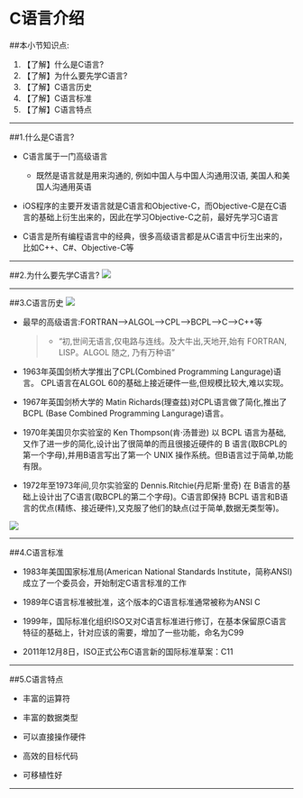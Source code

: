 # C语言介绍
##本小节知识点:
1. 【了解】什么是C语言?
2. 【了解】为什么要先学C语言?
3. 【了解】C语言历史
4. 【了解】C语言标准
5. 【了解】C语言特点

---
##1.什么是C语言?
- C语言属于一门高级语言
    + 既然是语言就是用来沟通的, 例如中国人与中国人沟通用汉语, 美国人和美国人沟通用英语

- iOS程序的主要开发语言就是C语言和Objective-C，而Objective-C是在C语言的基础上衍生出来的，因此在学习Objective-C之前，最好先学习C语言

- C语言是所有编程语言中的经典，很多高级语言都是从C语言中衍生出来的，比如C++、C#、Objective-C等

---
##2.为什么要先学C语言?
![](http://7xj0kx.com1.z0.glb.clouddn.com/iOSkaifayuyan.png)

---
##3.C语言历史
![](http://7xj0kx.com1.z0.glb.clouddn.com/Snip20150512_1.png)
- 最早的高级语言:FORTRAN-->ALGOL-->CPL-->BCPL-->C-->C++等
    > + “初,世间无语言,仅电路与连线。及大牛出,天地开,始有 FORTRAN, LISP。ALGOL 随之, 乃有万种语”

- 1963年英国剑桥大学推出了CPL(Combined Programming Langurage)语言。 CPL语言在ALGOL 60的基础上接近硬件一些,但规模比较大,难以实现。

- 1967年英国剑桥大学的 Matin Richards(理查兹)对CPL语言做了简化,推出了 BCPL (Base Combined Programming Langurage)语言。

- 1970年美国贝尔实验室的 Ken Thompson(肯·汤普逊) 以 BCPL 语言为基础,又作了进一步的简化,设计出了很简单的而且很接近硬件的 B 语言(取BCPL的第一个字母),并用B语言写出了第一个 UNIX 操作系统。但B语言过于简单,功能有限。

- 1972年至1973年间,贝尔实验室的 Dennis.Ritchie(丹尼斯·里奇) 在 B语言的基础上设计出了C语言(取BCPL的第二个字母)。C语言即保持 BCPL 语言和B语言的优点(精练、接近硬件),又克服了他们的缺点(过于简单,数据无类型等)。

![](http://7xj0kx.com1.z0.glb.clouddn.com/231206_LMBF_110922.png)

---
##4.C语言标准
- 1983年美国国家标准局(American National Standards Institute，简称ANSI)成立了一个委员会，开始制定C语言标准的工作

- 1989年C语言标准被批准，这个版本的C语言标准通常被称为ANSI C

- 1999年，国际标准化组织ISO又对C语言标准进行修订，在基本保留原C语言特征的基础上，针对应该的需要，增加了一些功能，命名为C99

- 2011年12月8日，ISO正式公布C语言新的国际标准草案：C11

---
##5.C语言特点
- 丰富的运算符

- 丰富的数据类型

- 可以直接操作硬件

- 高效的目标代码

- 可移植性好

---
